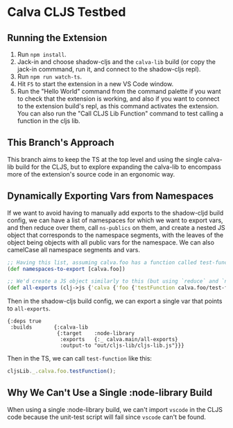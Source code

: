 # Calva CLJS Testbed

## Running the Extension

1. Run `npm install`.
2. Jack-in and choose shadow-cljs and the `calva-lib` build (or copy the jack-in commmand, run it, and connect to the shadow-cljs repl).
3. Run `npm run watch-ts`.
4. Hit `F5` to start the extension in a new VS Code window.
5. Run the "Hello World" command from the command palette if you want to check that the extension is working, and also if you want to connect to the extension build's repl, as this command activates the extension. You can also run the "Call CLJS Lib Function" command to test calling a function in the cljs lib.

## This Branch's Approach

This branch aims to keep the TS at the top level and using the single calva-lib build for the CLJS, but to explore expanding the calva-lib to encompass more of the extension's source code in an ergonomic way.

## Dynamically Exporting Vars from Namespaces

If we want to avoid having to manually add exports to the shadow-cljd build config, we can have a list of namespaces for which we want to export vars, and then reduce over them, call `ns-publics` on them, and create a nested JS object that corresponds to the namespace segments, with the leaves of the object being objects with all public vars for the namespace. We can also camelCase all namespace segments and vars.

```clojure
;; Having this list, assuming calva.foo has a function called test-function...
(def namespaces-to-export [calva.foo])

;; We'd create a JS object similarly to this (but using `reduce` and `ns-publics`)
(def all-exports (clj->js {'calva {'foo {'testFunction calva.foo/test-function}}}))
```

Then in the shadow-cljs build config, we can export a single var that points to `all-exports`.

```edn
{:deps true
 :builds       {:calva-lib
                {:target    :node-library
                 :exports   {:_ calva.main/all-exports}
                 :output-to "out/cljs-lib/cljs-lib.js"}}}
```

Then in the TS, we can call `test-function` like this:

```typescript
cljsLib._.calva.foo.testFunction();
```

## Why We Can't Use a Single :node-library Build

When using a single :node-library build, we can't import `vscode` in the CLJS code because the unit-test script will fail since `vscode` can't be found.
